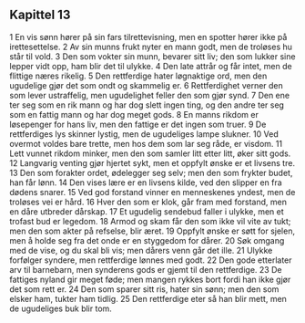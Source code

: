 ## Kapittel 13

1 En vis sønn hører på sin fars tilrettevisning, men en spotter hører ikke på irettesettelse. 
2 Av sin munns frukt nyter en mann godt, men de troløses hu står til vold. 
3 Den som vokter sin munn, bevarer sitt liv; den som lukker sine lepper vidt opp, ham blir det til ulykke. 
4 Den late attrår og får intet, men de flittige næres rikelig. 
5 Den rettferdige hater løgnaktige ord, men den ugudelige gjør det som ondt og skammelig er. 
6 Rettferdighet verner den som lever ustraffelig, men ugudelighet feller den som gjør synd. 
7 Den ene ter seg som en rik mann og har dog slett ingen ting, og den andre ter seg som en fattig mann og har dog meget gods. 
8 En manns rikdom er løsepenger for hans liv, men den fattige er det ingen som truer. 
9 De rettferdiges lys skinner lystig, men de ugudeliges lampe slukner. 
10 Ved overmot voldes bare trette, men hos dem som lar seg råde, er visdom. 
11 Lett vunnet rikdom minker, men den som samler litt etter litt, øker sitt gods. 
12 Langvarig venting gjør hjertet sykt, men et oppfylt ønske er et livsens tre. 
13 Den som forakter ordet, ødelegger seg selv; men den som frykter budet, han får lønn. 
14 Den vises lære er en livsens kilde, ved den slipper en fra dødens snarer. 
15 Ved god forstand vinner en menneskenes yndest, men de troløses vei er hård. 
16 Hver den som er klok, går fram med forstand, men en dåre utbreder dårskap. 
17 Et ugudelig sendebud faller i ulykke, men et trofast bud er legedom. 
18 Armod og skam får den som ikke vil vite av tukt; men den som akter på refselse, blir æret. 
19 Oppfylt ønske er søtt for sjelen, men å holde seg fra det onde er en styggedom for dårer. 
20 Søk omgang med de vise, og du skal bli vis; men dårers venn går det ille. 
21 Ulykke forfølger syndere, men rettferdige lønnes med godt. 
22 Den gode etterlater arv til barnebarn, men synderens gods er gjemt til den rettferdige. 
23 De fattiges nyland gir meget føde; men mangen rykkes bort fordi han ikke gjør det som rett er. 
24 Den som sparer sitt ris, hater sin sønn; men den som elsker ham, tukter ham tidlig. 
25 Den rettferdige eter så han blir mett, men de ugudeliges buk blir tom.
